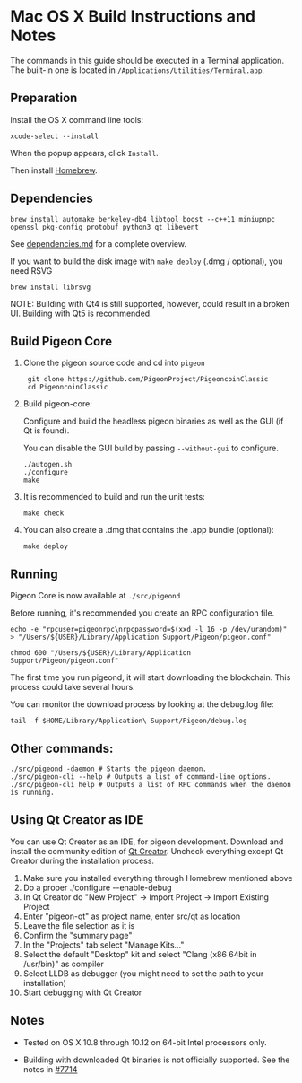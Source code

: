 Mac OS X Build Instructions and Notes
====================================
The commands in this guide should be executed in a Terminal application.
The built-in one is located in `/Applications/Utilities/Terminal.app`.

Preparation
-----------
Install the OS X command line tools:

`xcode-select --install`

When the popup appears, click `Install`.

Then install [Homebrew](https://brew.sh).

Dependencies
----------------------

    brew install automake berkeley-db4 libtool boost --c++11 miniupnpc openssl pkg-config protobuf python3 qt libevent

See [dependencies.md](dependencies.md) for a complete overview.

If you want to build the disk image with `make deploy` (.dmg / optional), you need RSVG

    brew install librsvg

NOTE: Building with Qt4 is still supported, however, could result in a broken UI. Building with Qt5 is recommended.

Build Pigeon Core
------------------------

1. Clone the pigeon source code and cd into `pigeon`

        git clone https://github.com/PigeonProject/PigeoncoinClassic
        cd PigeoncoinClassic

2.  Build pigeon-core:

    Configure and build the headless pigeon binaries as well as the GUI (if Qt is found).

    You can disable the GUI build by passing `--without-gui` to configure.

        ./autogen.sh
        ./configure
        make

3.  It is recommended to build and run the unit tests:

        make check

4.  You can also create a .dmg that contains the .app bundle (optional):

        make deploy

Running
-------

Pigeon Core is now available at `./src/pigeond`

Before running, it's recommended you create an RPC configuration file.

    echo -e "rpcuser=pigeonrpc\nrpcpassword=$(xxd -l 16 -p /dev/urandom)" > "/Users/${USER}/Library/Application Support/Pigeon/pigeon.conf"

    chmod 600 "/Users/${USER}/Library/Application Support/Pigeon/pigeon.conf"

The first time you run pigeond, it will start downloading the blockchain. This process could take several hours.

You can monitor the download process by looking at the debug.log file:

    tail -f $HOME/Library/Application\ Support/Pigeon/debug.log

Other commands:
-------

    ./src/pigeond -daemon # Starts the pigeon daemon.
    ./src/pigeon-cli --help # Outputs a list of command-line options.
    ./src/pigeon-cli help # Outputs a list of RPC commands when the daemon is running.

Using Qt Creator as IDE
------------------------
You can use Qt Creator as an IDE, for pigeon development.
Download and install the community edition of [Qt Creator](https://www.qt.io/download/).
Uncheck everything except Qt Creator during the installation process.

1. Make sure you installed everything through Homebrew mentioned above
2. Do a proper ./configure --enable-debug
3. In Qt Creator do "New Project" -> Import Project -> Import Existing Project
4. Enter "pigeon-qt" as project name, enter src/qt as location
5. Leave the file selection as it is
6. Confirm the "summary page"
7. In the "Projects" tab select "Manage Kits..."
8. Select the default "Desktop" kit and select "Clang (x86 64bit in /usr/bin)" as compiler
9. Select LLDB as debugger (you might need to set the path to your installation)
10. Start debugging with Qt Creator

Notes
-----

* Tested on OS X 10.8 through 10.12 on 64-bit Intel processors only.

* Building with downloaded Qt binaries is not officially supported. See the notes in [#7714](https://github.com/PigeonProject/PigeoncoinClassic/issues/7714)
